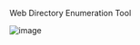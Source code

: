 Web Directory Enumeration Tool



![image](https://user-images.githubusercontent.com/115858996/215364457-addfd9f2-88d3-4b5e-8f9e-e21e290167c8.png)
